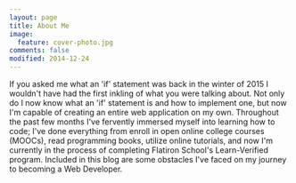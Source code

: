 ```yaml
---
layout: page
title: About Me
image:
  feature: cover-photo.jpg
comments: false
modified: 2014-12-24
---
```


If you asked me what an 'if' statement was back in the winter of 2015 I wouldn't have had the first inkling of what you were talking about. Not only do I now know what an 'if' statement is and how to implement one, but now I'm capable of creating an entire web application on my own. Throughout the past few months I've fervently immersed myself into learning how to code; I've done everything from enroll in open online college courses (MOOCs), read programming books, utilize online tutorials, and now I'm currently in the process of completing Flatiron School's Learn-Verified program. Included in this blog are some obstacles I've faced on my journey to becoming a Web Developer.
